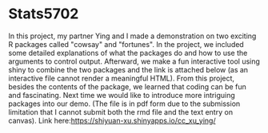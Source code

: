 # Stats5702
In this project, my partner Ying and I made a demonstration on two exciting R packages called "cowsay" and "fortunes". In the project, we included some detailed explanations of what the packages do and how to use the arguments to control output. Afterward, we make a fun interactive tool using shiny to combine the two packages and the link is attached below (as an interactive file cannot render a meaningful HTML). From this project, besides the contents of the package, we learned that coding can be fun and fascinating. Next time we would like to introduce more intriguing packages into our demo. (The file is in pdf form due to the submission limitation that I cannot submit both the rmd file and the text entry on canvas).
Link here:https://shiyuan-xu.shinyapps.io/cc_xu_ying/
